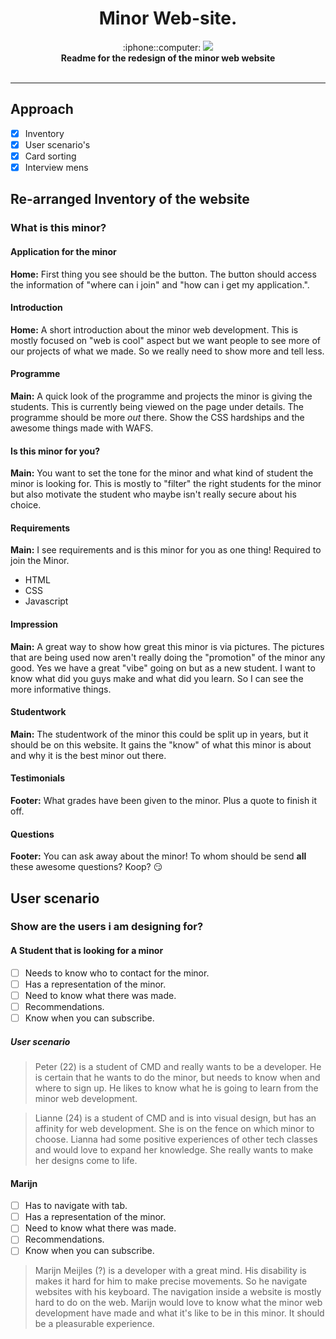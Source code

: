 <h1 align="center">Minor Web-site.</h1>

<div align="center">
  :iphone::computer: <img src="https://img.shields.io/badge/webdesign-building-yellow.svg">
</div>
<div align="center">
  <strong>Readme for the redesign of the minor web website</strong>
</div>

<br />

--------

## Approach

- [x] Inventory
- [x] User scenario's
- [x] Card sorting
- [x] Interview mens

## Re-arranged Inventory of the website

### What is this minor?

#### Application for the minor
**Home:** First thing you see should be the button. The button should access the information of "where can i join" and "how can i get my application.".

#### Introduction
**Home:** A short introduction about the minor web development. This is mostly focused on "web is cool" aspect but we want people to see more of our projects of what we made. So we really need to show more and tell less.

#### Programme
**Main:** A quick look of the programme and projects the minor is giving the students. This is currently being viewed on the page under details. The programme should be more _out_ there. Show the CSS hardships and the awesome things made with WAFS.

#### Is this minor for you?
**Main:** You want to set the tone for the minor and what kind of student the minor is looking for. This is mostly to "filter" the right students for the minor but also motivate the student who maybe isn't really secure about his choice.

#### Requirements
**Main:** I see requirements and is this minor for you as one thing!
Required to join the Minor.
- HTML
- CSS
- Javascript

#### Impression
**Main:** A great way to show how great this minor is via pictures. The pictures that are being used now aren't really doing the "promotion" of the minor any good. Yes we have a great "vibe" going on but as a new student. I want to know what did you guys make and what did you learn. So I can see the more informative things.

#### Studentwork
**Main:** The studentwork of the minor this could be split up in years, but it should be on this website. It gains the "know" of what this minor is about and why it is the best minor out there.

#### Testimonials
**Footer:** What grades have been given to the minor. Plus a quote to finish it off.

#### Questions
**Footer:** You can ask away about the minor! To whom should be send **all** these awesome questions? Koop? :smirk:



## User scenario

### Show are the users i am designing for?

#### A Student that is looking for a minor

- [ ] Needs to know who to contact for the minor.
- [ ] Has a representation of the minor.
- [ ] Need to know what there was made.
- [ ] Recommendations.
- [ ] Know when you can subscribe.

##### User scenario
> Peter (22) is a student of CMD and really wants to be a developer. He is certain that he wants to do the minor, but needs to know when and where to sign up. He likes to know what he is going to learn from the minor web development.

> Lianne (24) is a student of CMD and is into visual design, but has an affinity for web development. She is on the fence on which minor to choose. Lianna had some positive experiences of other tech classes and would love to expand her knowledge. She really wants to make her designs come to life.

#### Marijn

- [ ] Has to navigate with tab.
- [ ] Has a representation of the minor.
- [ ] Need to know what there was made.
- [ ] Recommendations.
- [ ] Know when you can subscribe.

> Marijn Meijles (?) is a developer with a great mind. His disability is makes it hard for him to make precise movements. So he navigate websites with his keyboard. The navigation inside a website is mostly hard to do on the web. Marijn would love to know what the minor web development have made and what it's like to be in this minor. It should be a pleasurable experience.
